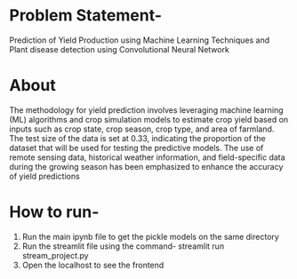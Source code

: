 # Problem Statement-
Prediction of Yield Production using Machine Learning Techniques and Plant disease detection using Convolutional Neural Network

# About
The methodology for yield prediction involves leveraging machine learning (ML) algorithms and crop simulation models to estimate crop yield based on inputs such as crop state, crop season, crop type, and area of farmland. The test size of the data is set at 0.33, indicating the proportion of the dataset that will be used for testing the predictive models. 
The use of remote sensing data, historical weather information, and field-specific data during the growing season has been emphasized to enhance the accuracy of yield predictions

# How to run-
1. Run the main ipynb file to get the pickle models on the same directory
2. Run the streamlit file using the command- streamlit run stream_project.py
3. Open the localhost to see the frontend
